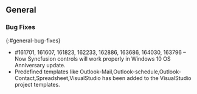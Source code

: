 ## General

### Bug Fixes
{:#general-bug-fixes}

* \#161701, 161607, 161823, 162233, 162886, 163686, 164030, 163796 – Now Syncfusion controls will work properly in Windows 10 OS Anniversary update.
* Predefined templates like Outlook-Mail,Outlook-schedule,Outlook-Contact,Spreadsheet,VisualStudio has been added to the VisualStudio project templates.